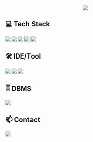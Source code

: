 <div align="center">
    <img src="https://capsule-render.vercel.app/api?type=waving&height=170&color=4cbb17&text=This%20is%20Vambroag's%20Github&textBg=false&section=header&fontSize=50&fontAlignY=35"  />
</div>

## 💻 Tech Stack

  <a><img src="https://img.shields.io/badge/Java-ED8B00?style=for-the-badge&logo=openjdk&logoColor=white/"></a>
  <a><img src="https://img.shields.io/badge/Python-3776AB?style=for-the-badge&logo=Python&logoColor=white"></a>
  <a><img src="https://img.shields.io/badge/Javascript-F7DF1E?style=for-the-badge&logo=Javascript&logoColor=black"></a>
  <a><img src="https://img.shields.io/badge/Spring-6DB33F?style=for-the-badge&logo=Spring&logoColor=white"></a>
  <a><img src="https://img.shields.io/badge/R-276DC3?style=for-the-badge&logo=r&logoColor=white/"></a>

## 🛠 IDE/Tool

<a><img src="https://img.shields.io/badge/Eclipse-2C2255?style=for-the-badge&logo=eclipse&logoColor=white/"></a>
<a><img src="https://img.shields.io/badge/IntelliJ_IDEA-000000.svg?style=for-the-badge&logo=intellij-idea&logoColor=white/"></a>
<a><img src="https://img.shields.io/badge/VisualStudioCode-007ACC?style=for-the-badge&logo=visualstudiocode&logoColor=white"/></a>

## 🗄️ DBMS
<a><img src="https://img.shields.io/badge/MySQL-00000F?style=for-the-badge&logo=mysql&logoColor=white/"></a>

## 📫 Contact
<a href="mailto:vambroag@gmail.com"><img src="https://img.shields.io/badge/vambroag@gmail.com-D14836?style=for-the-badge&logo=gmail&logoColor=white"/></a>
